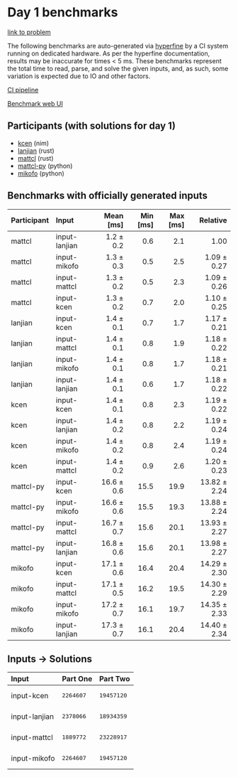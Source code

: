 # Day 1 benchmarks

[link to problem](https://adventofcode.com/2024/day/1)

The following benchmarks are auto-generated via
[hyperfine](https://github.com/sharkdp/hyperfine) by a CI system running on
dedicated hardware. As per the hyperfine documentation, results may be
inaccurate for times < 5 ms. These benchmarks represent the total time to read,
parse, and solve the given inputs, and, as such, some variation is expected due
to IO and other factors.

[CI pipeline](http://ci.papercode.net:8080/teams/main/pipelines/aoc2024)

[Benchmark web UI](https://aoc.ancalagon.black)


## Participants (with solutions for day 1)

- [kcen](https://github.com/kcen/aoc2024) (nim)
- [lanjian](https://github.com/lanjian/aoc-2024) (rust)
- [mattcl](https://github.com/mattcl/aoc2024) (rust)
- [mattcl-py](https://github.com/mattcl/aoc2024-py) (python)
- [mikofo](https://github.com/mikofo/aoc2024) (python)


## Benchmarks with officially generated inputs

| Participant | Input | Mean [ms] | Min [ms] | Max [ms] | Relative |
|:---|:---|---:|---:|---:|---:|
| mattcl | input-lanjian | 1.2 ± 0.2 | 0.6 | 2.1 | 1.00 |
| mattcl | input-mikofo | 1.3 ± 0.3 | 0.5 | 2.5 | 1.09 ± 0.27 |
| mattcl | input-mattcl | 1.3 ± 0.2 | 0.5 | 2.3 | 1.09 ± 0.26 |
| mattcl | input-kcen | 1.3 ± 0.2 | 0.7 | 2.0 | 1.10 ± 0.25 |
| lanjian | input-kcen | 1.4 ± 0.1 | 0.7 | 1.7 | 1.17 ± 0.21 |
| lanjian | input-mattcl | 1.4 ± 0.1 | 0.8 | 1.9 | 1.18 ± 0.22 |
| lanjian | input-mikofo | 1.4 ± 0.1 | 0.8 | 1.7 | 1.18 ± 0.21 |
| lanjian | input-lanjian | 1.4 ± 0.1 | 0.6 | 1.7 | 1.18 ± 0.22 |
| kcen | input-kcen | 1.4 ± 0.1 | 0.8 | 2.3 | 1.19 ± 0.22 |
| kcen | input-lanjian | 1.4 ± 0.2 | 0.8 | 2.2 | 1.19 ± 0.24 |
| kcen | input-mikofo | 1.4 ± 0.2 | 0.8 | 2.4 | 1.19 ± 0.24 |
| kcen | input-mattcl | 1.4 ± 0.2 | 0.9 | 2.6 | 1.20 ± 0.23 |
| mattcl-py | input-kcen | 16.6 ± 0.6 | 15.5 | 19.9 | 13.82 ± 2.24 |
| mattcl-py | input-mikofo | 16.6 ± 0.6 | 15.5 | 19.3 | 13.88 ± 2.24 |
| mattcl-py | input-mattcl | 16.7 ± 0.7 | 15.6 | 20.1 | 13.93 ± 2.27 |
| mattcl-py | input-lanjian | 16.8 ± 0.6 | 15.6 | 20.1 | 13.98 ± 2.27 |
| mikofo | input-kcen | 17.1 ± 0.6 | 16.4 | 20.4 | 14.29 ± 2.30 |
| mikofo | input-mattcl | 17.1 ± 0.5 | 16.2 | 19.5 | 14.30 ± 2.29 |
| mikofo | input-mikofo | 17.2 ± 0.7 | 16.1 | 19.7 | 14.35 ± 2.33 |
| mikofo | input-lanjian | 17.3 ± 0.7 | 16.1 | 20.4 | 14.40 ± 2.34 |


## Inputs -> Solutions

| Input | Part One | Part Two |
|:---|:---|:---|
|input-kcen|<pre>2264607</pre>|<pre>19457120</pre>|
|input-lanjian|<pre>2378066</pre>|<pre>18934359</pre>|
|input-mattcl|<pre>1889772</pre>|<pre>23228917</pre>|
|input-mikofo|<pre>2264607</pre>|<pre>19457120</pre>|